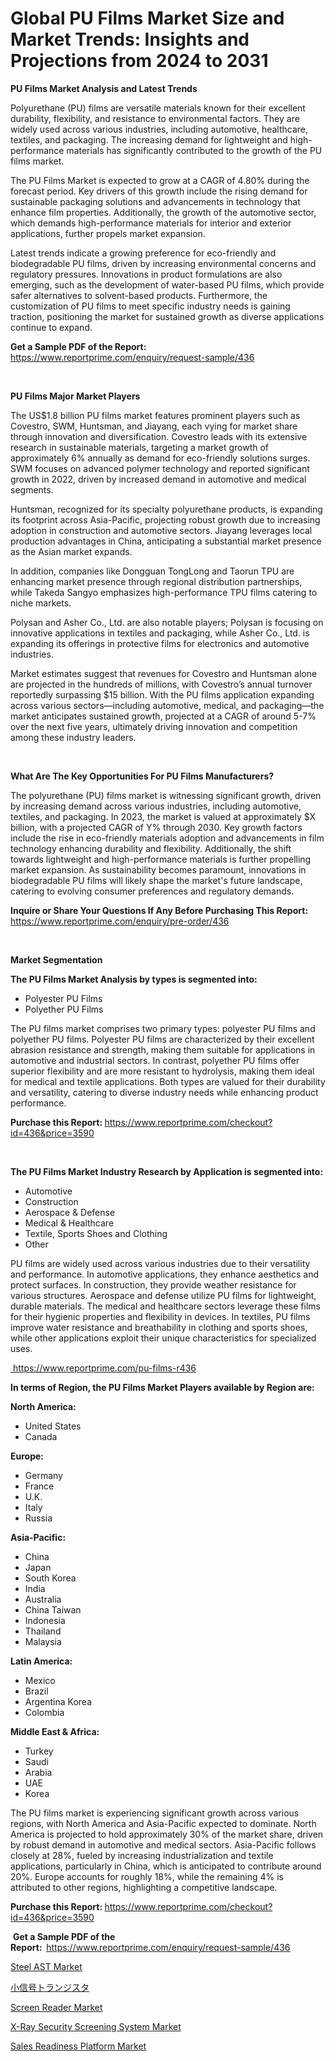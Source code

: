 <p><h1>Global PU Films Market Size and Market Trends: Insights and Projections from 2024 to 2031</h1></p><p><strong>PU Films Market Analysis and Latest Trends</strong></p>
<p><p>Polyurethane (PU) films are versatile materials known for their excellent durability, flexibility, and resistance to environmental factors. They are widely used across various industries, including automotive, healthcare, textiles, and packaging. The increasing demand for lightweight and high-performance materials has significantly contributed to the growth of the PU films market.</p><p>The PU Films Market is expected to grow at a CAGR of 4.80% during the forecast period. Key drivers of this growth include the rising demand for sustainable packaging solutions and advancements in technology that enhance film properties. Additionally, the growth of the automotive sector, which demands high-performance materials for interior and exterior applications, further propels market expansion.</p><p>Latest trends indicate a growing preference for eco-friendly and biodegradable PU films, driven by increasing environmental concerns and regulatory pressures. Innovations in product formulations are also emerging, such as the development of water-based PU films, which provide safer alternatives to solvent-based products. Furthermore, the customization of PU films to meet specific industry needs is gaining traction, positioning the market for sustained growth as diverse applications continue to expand.</p></p>
<p><strong>Get a Sample PDF of the Report:&nbsp;</strong> <a href="https://www.reportprime.com/enquiry/request-sample/436">https://www.reportprime.com/enquiry/request-sample/436</a></p>
<p>&nbsp;</p>
<p><strong>PU Films Major Market Players</strong></p>
<p><p>The US$1.8 billion PU films market features prominent players such as Covestro, SWM, Huntsman, and Jiayang, each vying for market share through innovation and diversification. Covestro leads with its extensive research in sustainable materials, targeting a market growth of approximately 6% annually as demand for eco-friendly solutions surges. SWM focuses on advanced polymer technology and reported significant growth in 2022, driven by increased demand in automotive and medical segments.</p><p>Huntsman, recognized for its specialty polyurethane products, is expanding its footprint across Asia-Pacific, projecting robust growth due to increasing adoption in construction and automotive sectors. Jiayang leverages local production advantages in China, anticipating a substantial market presence as the Asian market expands. </p><p>In addition, companies like Dongguan TongLong and Taorun TPU are enhancing market presence through regional distribution partnerships, while Takeda Sangyo emphasizes high-performance TPU films catering to niche markets. </p><p>Polysan and Asher Co., Ltd. are also notable players; Polysan is focusing on innovative applications in textiles and packaging, while Asher Co., Ltd. is expanding its offerings in protective films for electronics and automotive industries.</p><p>Market estimates suggest that revenues for Covestro and Huntsman alone are projected in the hundreds of millions, with Covestro’s annual turnover reportedly surpassing $15 billion. With the PU films application expanding across various sectors—including automotive, medical, and packaging—the market anticipates sustained growth, projected at a CAGR of around 5-7% over the next five years, ultimately driving innovation and competition among these industry leaders.</p></p>
<p>&nbsp;</p>
<p><strong>What Are The Key Opportunities For PU Films Manufacturers?</strong></p>
<p><p>The polyurethane (PU) films market is witnessing significant growth, driven by increasing demand across various industries, including automotive, textiles, and packaging. In 2023, the market is valued at approximately $X billion, with a projected CAGR of Y% through 2030. Key growth factors include the rise in eco-friendly materials adoption and advancements in film technology enhancing durability and flexibility. Additionally, the shift towards lightweight and high-performance materials is further propelling market expansion. As sustainability becomes paramount, innovations in biodegradable PU films will likely shape the market's future landscape, catering to evolving consumer preferences and regulatory demands.</p></p>
<p><strong>Inquire or Share Your Questions If Any Before Purchasing This Report:</strong> <a href="https://www.reportprime.com/enquiry/pre-order/436">https://www.reportprime.com/enquiry/pre-order/436</a></p>
<p>&nbsp;</p>
<p><strong>Market Segmentation</strong></p>
<p><strong>The PU Films Market Analysis by types is segmented into:</strong></p>
<p><ul><li>Polyester PU Films</li><li>Polyether PU Films</li></ul></p>
<p><p>The PU films market comprises two primary types: polyester PU films and polyether PU films. Polyester PU films are characterized by their excellent abrasion resistance and strength, making them suitable for applications in automotive and industrial sectors. In contrast, polyether PU films offer superior flexibility and are more resistant to hydrolysis, making them ideal for medical and textile applications. Both types are valued for their durability and versatility, catering to diverse industry needs while enhancing product performance.</p></p>
<p><strong>Purchase this Report:&nbsp;</strong><a href="https://www.reportprime.com/checkout?id=436&price=3590">https://www.reportprime.com/checkout?id=436&price=3590</a></p>
<p>&nbsp;</p>
<p><strong>The PU Films Market Industry Research by Application is segmented into:</strong></p>
<p><ul><li>Automotive</li><li>Construction</li><li>Aerospace & Defense</li><li>Medical & Healthcare</li><li>Textile, Sports Shoes and Clothing</li><li>Other</li></ul></p>
<p><p>PU films are widely used across various industries due to their versatility and performance. In automotive applications, they enhance aesthetics and protect surfaces. In construction, they provide weather resistance for various structures. Aerospace and defense utilize PU films for lightweight, durable materials. The medical and healthcare sectors leverage these films for their hygienic properties and flexibility in devices. In textiles, PU films improve water resistance and breathability in clothing and sports shoes, while other applications exploit their unique characteristics for specialized uses.</p></p>
<p><a href="https://www.reportprime.com/pu-films-r436">&nbsp;https://www.reportprime.com/pu-films-r436</a></p>
<p><strong>In terms of Region, the PU Films Market Players available by Region are:</strong></p>
<p>
    <p> <strong> North America: </strong>
        <ul>
            <li>United States</li>
            <li>Canada</li>
        </ul>
        </p> 
    <p> <strong> Europe: </strong>
        <ul>
            <li>Germany</li>
            <li>France</li>
            <li>U.K.</li>
            <li>Italy</li>
            <li>Russia</li>
        </ul>
        </p> 
    <p> <strong> Asia-Pacific: </strong>
        <ul>
            <li>China</li>
            <li>Japan</li>
            <li>South Korea</li>
            <li>India</li>
            <li>Australia</li>
            <li>China Taiwan</li>
            <li>Indonesia</li>
            <li>Thailand</li>
            <li>Malaysia</li>
        </ul>
        </p> 
    <p> <strong> Latin America: </strong>
        <ul>
            <li>Mexico</li>
            <li>Brazil</li>
            <li>Argentina Korea</li>
            <li>Colombia</li>
        </ul>
        </p> 
    <p> <strong> Middle East & Africa: </strong>
        <ul>
            <li>Turkey</li>
            <li>Saudi</li>
            <li>Arabia</li>
            <li>UAE</li>
            <li>Korea</li>
        </ul>
    </p>
    </p>
<p><p>The PU films market is experiencing significant growth across various regions, with North America and Asia-Pacific expected to dominate. North America is projected to hold approximately 30% of the market share, driven by robust demand in automotive and medical sectors. Asia-Pacific follows closely at 28%, fueled by increasing industrialization and textile applications, particularly in China, which is anticipated to contribute around 20%. Europe accounts for roughly 18%, while the remaining 4% is attributed to other regions, highlighting a competitive landscape.</p></p>
<p><strong>Purchase this Report: </strong><a href="https://www.reportprime.com/checkout?id=436&price=3590">https://www.reportprime.com/checkout?id=436&price=3590</a></p>
<p>&nbsp;<strong>Get a Sample PDF of the Report:&nbsp;&nbsp;</strong><a href="https://www.reportprime.com/enquiry/request-sample/436">https://www.reportprime.com/enquiry/request-sample/436</a></p>
<p><strong></strong></p>
<p><p><a href="https://www.linkedin.com/pulse/in-depth-analysis-global-steel-ast-market-scope-its-rapid-growing-tq1if?trackingId=Fm64yCC2Qc69fCHMxKN2PA%3D%3D">Steel AST Market</a></p><p><a href="https://medium.com/@lillianamurazik2023/2024%E5%B9%B4%E3%81%8B%E3%82%892031%E5%B9%B4%E3%81%BE%E3%81%A7%E3%81%AE%E6%9C%9F%E9%96%93%E3%81%AB%E3%81%8A%E3%81%91%E3%82%8B%E5%B0%8F%E4%BF%A1%E5%8F%B7%E3%83%88%E3%83%A9%E3%83%B3%E3%82%B8%E3%82%B9%E3%82%BF%E5%B8%82%E5%A0%B4%E3%81%AE%E6%96%B0%E8%88%88%E3%83%88%E3%83%AC%E3%83%B3%E3%83%89%E3%81%A8%E5%B0%86%E6%9D%A5%E3%81%AE%E5%B1%95%E6%9C%9B-8ef8f2d9a821">小信号トランジスタ</a></p><p><a href="https://medium.com/@jeniw10236654655/global-perspectives-on-screen-reader-market-trends-and-forecast-2024-2031-47689879eec1">Screen Reader Market</a></p><p><a href="https://www.linkedin.com/pulse/x-ray-security-screening-system-industry-insights-report-analyzing-z1sme?trackingId=pzEMAHNYRIaB9ZQQtjBvyA%3D%3D">X-Ray Security Screening System Market</a></p><p><a href="https://medium.com/@clairhane_9803/global-sales-readiness-platform-market-opportunities-and-forecast-for-period-from-2024-to-2031-74b2ababada4">Sales Readiness Platform Market</a></p></p>